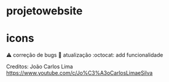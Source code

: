 # projetowebsite

# icons 

 :warning: correção de bugs
 :round_pushpin: atualização 
 :octocat: add funcionalidade 
 
 Creditos: João Carlos Lima https://www.youtube.com/c/Jo%C3%A3oCarlosLimaeSilva
